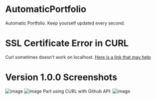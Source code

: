 # AutomaticPortfolio
 Automatic Portfolio. Keep yourself updated every second.

# SSL Certificate Error in CURL
Curl sometimes doesn't work on localhost. [Here is a link that may help](https://stackoverflow.com/questions/28858351/php-ssl-certificate-error-unable-to-get-local-issuer-certificate)

# Version 1.0.0 Screenshots
![image](https://github.com/user-attachments/assets/2161dd6e-349f-46ec-935d-14b2ef7835fb)
![image](https://github.com/user-attachments/assets/bb23b70d-12af-4ea4-b9d8-f1eb1fd59cb9)
Part using CURL with Github API:
![image](https://github.com/user-attachments/assets/7aa51c5b-7b5e-43c5-b1e7-0557bc43cf59)
